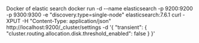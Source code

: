 Docker of elastic search
docker run -d --name elasticsearch -p 9200:9200 -p 9300:9300 -e "discovery.type=single-node" elasticsearch:7.6.1
curl -XPUT -H "Content-Type: application/json" http://localhost:9200/_cluster/settings -d '{ "transient": { "cluster.routing.allocation.disk.threshold_enabled": false } }'

